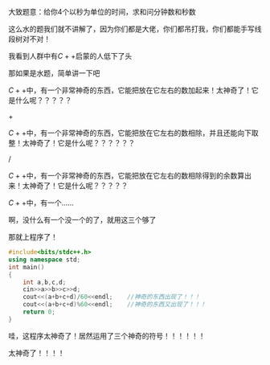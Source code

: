 大致题意：给你$4$个以秒为单位的时间，求和问分钟数和秒数

这么水的题我们就不讲解了，因为你们都是大佬，你们都吊打我，你们都能手写线段树对不对！

我看到人群中有$C++$启蒙的人低下了头

那如果是水题，简单讲一下吧

$C++$中，有一个非常神奇的东西，它能把放在它左右的数加起来！太神奇了！它是什么呢？？？？？

$+$

$C++$中，有一个非常神奇的东西，它能把放在它左右的数相除，并且还能向下取整！太神奇了！它是什么呢？？？？？？

$/$

$C++$中，有一个非常神奇的东西，它能把放在它左右的数相除得到的余数算出来！太神奇了！它是什么呢？？？？？

$%$

$C++$中，有一个……

啊，没什么有一个没一个的了，就用这三个够了

那就上程序了！
```cpp
#include<bits/stdc++.h>
using namespace std;
int main()
{
	int a,b,c,d;
	cin>>a>>b>>c>>d;
	cout<<(a+b+c+d)/60<<endl;    //神奇的东西出现了！！！
	cout<<(a+b+c+d)%60<<endl;    //神奇的东西又出现了！！！
	return 0;
}
```
哇，这程序太神奇了！居然运用了三个神奇的符号！！！！！！

太神奇了！！！！